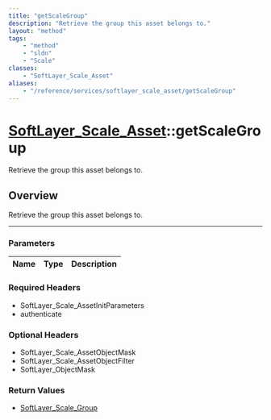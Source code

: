 ```yaml
---
title: "getScaleGroup"
description: "Retrieve the group this asset belongs to."
layout: "method"
tags:
    - "method"
    - "sldn"
    - "Scale"
classes:
    - "SoftLayer_Scale_Asset"
aliases:
    - "/reference/services/softlayer_scale_asset/getScaleGroup"
---
```

# [SoftLayer_Scale_Asset](/reference/services/SoftLayer_Scale_Asset)::getScaleGroup


Retrieve the group this asset belongs to.


## Overview 
Retrieve the group this asset belongs to.

-----

### Parameters 
|Name | Type | Description |
| --- | --- | --- |


### Required Headers
* SoftLayer_Scale_AssetInitParameters
* authenticate


### Optional Headers
* SoftLayer_Scale_AssetObjectMask
* SoftLayer_Scale_AssetObjectFilter
* SoftLayer_ObjectMask

### Return Values
* <a href='/reference/datatypes/SoftLayer_Scale_Group'>SoftLayer_Scale_Group </a>




